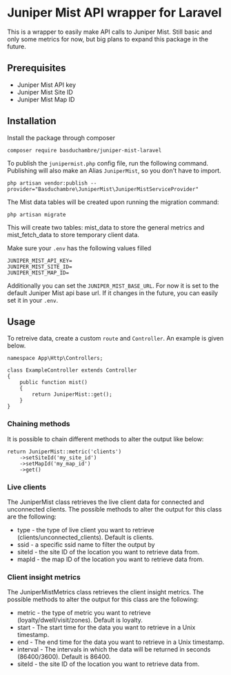 # Juniper Mist API wrapper for Laravel

This is a wrapper to easily make API calls to Juniper Mist. Still basic and only some metrics for now, but big plans to expand this package in the future.

## Prerequisites

- Juniper Mist API key
- Juniper Mist Site ID
- Juniper Mist Map ID

## Installation

Install the package through composer

```
composer require basduchambre/juniper-mist-laravel
```

To publish the `junipermist.php` config file, run the following command. Publishing will also make an Alias `JuniperMist`, so you don't have to import. 

```
php artisan vendor:publish --provider="Basduchambre\JuniperMist\JuniperMistServiceProvider"
```

The Mist data tables will be created upon running the migration command:

```
php artisan migrate
```

This will create two tables: mist_data to store the general metrics and mist_fetch_data to store temporary client data.

Make sure your `.env` has the following values filled

```
JUNIPER_MIST_API_KEY=
JUNIPER_MIST_SITE_ID=
JUNIPER_MIST_MAP_ID=
```

Additionally you can set the `JUNIPER_MIST_BASE_URL`. For now it is set to the default Juniper Mist api base url. If it changes in the future, you can easily set it in your `.env`.

## Usage

To retreive data, create a custom `route` and `Controller`. An example is given below.

```
namespace App\Http\Controllers;

class ExampleController extends Controller
{
    public function mist()
    {
        return JuniperMist::get();
    }
}
```

### Chaining methods

It is possible to chain different methods to alter the output like below:

```
return JuniperMist::metric('clients')
    ->setSiteId('my_site_id')
    ->setMapId('my_map_id')
    ->get()
```

### Live clients

The JuniperMist class retrieves the live client data for connected and unconnected clients. The possible methods to alter the output for this class are the following:

- type - the type of live client you want to retrieve (clients/unconnected_clients). Default is clients.
- ssid - a specific ssid name to filter the output by
- siteId - the site ID of the location you want to retrieve data from.
- mapId - the map ID of the location you want to retrieve data from.

### Client insight metrics

The JuniperMistMetrics class retrieves the client insight metrics. The possible methods to alter the output for this class are the following:

- metric - the type of metric you want to retrieve (loyalty/dwell/visit/zones). Default is loyalty.
- start - The start time for the data you want to retrieve in a Unix timestamp.
- end - The end time for the data you want to retrieve in a Unix timestamp.
- interval - The intervals in which the data will be returned in seconds (86400/3600). Default is 86400.
- siteId - the site ID of the location you want to retrieve data from.
